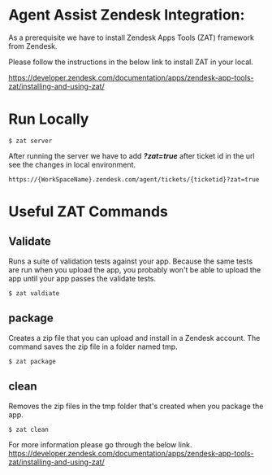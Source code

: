 # Agent Assist Zendesk Integration:

As a prerequisite we have to install Zendesk Apps Tools (ZAT) framework from Zendesk.

Please follow the instructions in the below link to install ZAT in your local.

https://developer.zendesk.com/documentation/apps/zendesk-app-tools-zat/installing-and-using-zat/

# Run Locally
```
$ zat server
```
After running the server we have to add  ***?zat=true*** after ticket id in the url see the changes in local environment. 
```
https://{WorkSpaceName}.zendesk.com/agent/tickets/{ticketid}?zat=true
```
# Useful ZAT Commands
## Validate
Runs a suite of validation tests against your app. Because the same tests are run when you upload the app, you probably won't be able to upload the app until your app passes the validate tests.
``` 
$ zat valdiate
```

## package
Creates a zip file that you can upload and install in a Zendesk account.
The command saves the zip file in a folder named tmp.

```
$ zat package
```

## clean
Removes the zip files in the tmp folder that's created when you package the app.

```
$ zat clean
```
For more information please go through the below link.
https://developer.zendesk.com/documentation/apps/zendesk-app-tools-zat/installing-and-using-zat/


## 